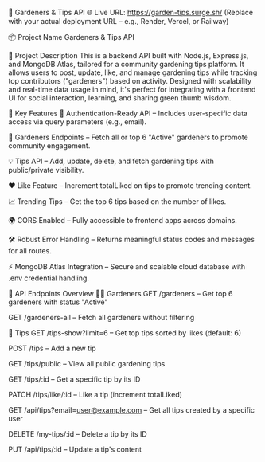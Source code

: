 🌱 Gardeners & Tips API
🌐 Live URL: https://garden-tips.surge.sh/
(Replace with your actual deployment URL – e.g., Render, Vercel, or Railway)

📦 Project Name
Gardeners & Tips API

🧾 Project Description
This is a backend API built with Node.js, Express.js, and MongoDB Atlas, tailored for a community gardening tips platform. It allows users to post, update, like, and manage gardening tips while tracking top contributors ("gardeners") based on activity. Designed with scalability and real-time data usage in mind, it's perfect for integrating with a frontend UI for social interaction, learning, and sharing green thumb wisdom.

🚀 Key Features
🔐 Authentication-Ready API – Includes user-specific data access via query parameters (e.g., email).

🌿 Gardeners Endpoints – Fetch all or top 6 "Active" gardeners to promote community engagement.

💡 Tips API – Add, update, delete, and fetch gardening tips with public/private visibility.

❤️ Like Feature – Increment totalLiked on tips to promote trending content.

📈 Trending Tips – Get the top 6 tips based on the number of likes.

🌍 CORS Enabled – Fully accessible to frontend apps across domains.

🛠️ Robust Error Handling – Returns meaningful status codes and messages for all routes.

⚡ MongoDB Atlas Integration – Secure and scalable cloud database with .env credential handling.

📂 API Endpoints Overview
👨‍🌾 Gardeners
GET /gardeners – Get top 6 gardeners with status "Active"

GET /gardeners-all – Fetch all gardeners without filtering

🌼 Tips
GET /tips-show?limit=6 – Get top tips sorted by likes (default: 6)

POST /tips – Add a new tip

GET /tips/public – View all public gardening tips

GET /tips/:id – Get a specific tip by its ID

PATCH /tips/like/:id – Like a tip (increment totalLiked)

GET /api/tips?email=user@example.com – Get all tips created by a specific user

DELETE /my-tips/:id – Delete a tip by its ID

PUT /api/tips/:id – Update a tip's content
